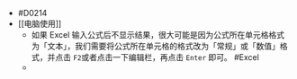 - #D0214
- [[电脑使用]]
	- 如果 Excel 输入公式后不显示结果，很大可能是因为公式所在单元格格式为「文本」，我们需要将公式所在单元格的格式改为「常规」或「数值」格式，并点击 `F2`或者点击一下编辑栏，再点击 `Enter` 即可。 #Excel
	-